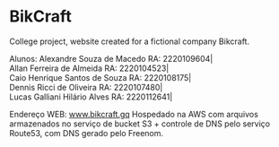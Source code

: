 # BikCraft
College project, website created for a fictional company Bikcraft.

Alunos:   Alexandre Souza de Macedo     RA: 2220109604|     
          Allan Ferreira de Almeida     RA: 2220104523|     
          Caio Henrique Santos de Souza RA: 2220108175|     
          Dennis Ricci de Oliveira      RA: 2220107480|     
          Lucas Galliani Hilário Alves  RA: 2220112641|     
          
Endereço WEB: www.bikcraft.gq
Hospedado na AWS com arquivos armazenados no serviço de bucket S3 + controle de DNS pelo serviço Route53, com DNS gerado pelo Freenom.
